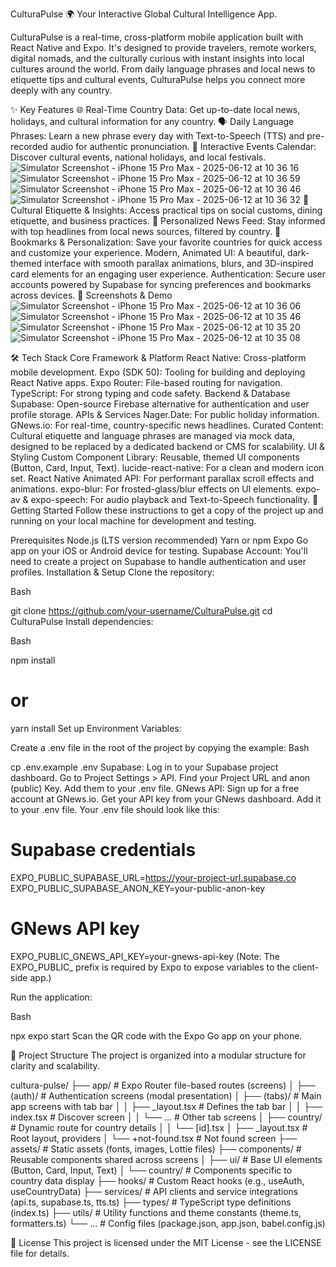 CulturaPulse 🌍
Your Interactive Global Cultural Intelligence App.

CulturaPulse is a real-time, cross-platform mobile application built with React Native and Expo. It's designed to provide travelers, remote workers, digital nomads, and the culturally curious with instant insights into local cultures around the world. From daily language phrases and local news to etiquette tips and cultural events, CulturaPulse helps you connect more deeply with any country.





✨ Key Features
🌐 Real-Time Country Data: Get up-to-date local news, holidays, and cultural information for any country.
🗣️ Daily Language Phrases: Learn a new phrase every day with Text-to-Speech (TTS) and pre-recorded audio for authentic pronunciation.
📅 Interactive Events Calendar: Discover cultural events, national holidays, and local festivals.![Simulator Screenshot - iPhone 15 Pro Max - 2025-06-12 at 10 36 16](https://github.com/user-attachments/assets/5f5e9370-48c7-440d-9c70-694dcd1df440)![Simulator Screenshot - iPhone 15 Pro Max - 2025-06-12 at 10 36 59](https://github.com/user-attachments/assets/80ab95e1-90ac-4fa6-9336-f9c4ed3a8353)
![Simulator Screenshot - iPhone 15 Pro Max - 2025-06-12 at 10 36 46](https://github.com/user-attachments/assets/46510576-160a-4dfa-9b5f-3d35831b2398)
![Simulator Screenshot - iPhone 15 Pro Max - 2025-06-12 at 10 36 32](https://github.com/user-attachments/assets/8fd030d7-6aad-434f-915f-a51ca92e0133)
🤝 Cultural Etiquette & Insights: Access practical tips on social customs, dining etiquette, and business practices.
📰 Personalized News Feed: Stay informed with top headlines from local news sources, filtered by country.
🔖 Bookmarks & Personalization: Save your favorite countries for quick access and customize your experience.
Modern, Animated UI: A beautiful, dark-themed interface with smooth parallax animations, blurs, and 3D-inspired card elements for an engaging user experience.
Authentication: Secure user accounts powered by Supabase for syncing preferences and bookmarks across devices.
📸 Screenshots & Demo
![Simulator Screenshot - iPhone 15 Pro Max - 2025-06-12 at 10 36 06](https://github.com/user-attachments/assets/6e6af5c4-6435-4107-b4b9-448174da0ebf)
![Simulator Screenshot - iPhone 15 Pro Max - 2025-06-12 at 10 35 46](https://github.com/user-attachments/assets/261a84fa-3834-4f5f-abe6-1421fefcfae3)
![Simulator Screenshot - iPhone 15 Pro Max - 2025-06-12 at 10 35 20](https://github.com/user-attachments/assets/825986c7-f0e8-4df3-95bf-78f5e5a13bc0)
![Simulator Screenshot - iPhone 15 Pro Max - 2025-06-12 at 10 35 08](https://github.com/user-attachments/assets/508d3625-ba27-4f67-b73c-33d9a8c9f143)


🛠️ Tech Stack
Core Framework & Platform
React Native: Cross-platform mobile development.
Expo (SDK 50): Tooling for building and deploying React Native apps.
Expo Router: File-based routing for navigation.
TypeScript: For strong typing and code safety.
Backend & Database
Supabase: Open-source Firebase alternative for authentication and user profile storage.
APIs & Services
Nager.Date: For public holiday information.
GNews.io: For real-time, country-specific news headlines.
Curated Content: Cultural etiquette and language phrases are managed via mock data, designed to be replaced by a dedicated backend or CMS for scalability.
UI & Styling
Custom Component Library: Reusable, themed UI components (Button, Card, Input, Text).
lucide-react-native: For a clean and modern icon set.
React Native Animated API: For performant parallax scroll effects and animations.
expo-blur: For frosted-glass/blur effects on UI elements.
expo-av & expo-speech: For audio playback and Text-to-Speech functionality.
🚀 Getting Started
Follow these instructions to get a copy of the project up and running on your local machine for development and testing.

Prerequisites
Node.js (LTS version recommended)
Yarn or npm
Expo Go app on your iOS or Android device for testing.
Supabase Account: You'll need to create a project on Supabase to handle authentication and user profiles.
Installation & Setup
Clone the repository:

Bash

git clone https://github.com/your-username/CulturaPulse.git
cd CulturaPulse
Install dependencies:

Bash

npm install
# or
yarn install
Set up Environment Variables:

Create a .env file in the root of the project by copying the example:
Bash

cp .env.example .env
Supabase:
Log in to your Supabase project dashboard.
Go to Project Settings > API.
Find your Project URL and anon (public) Key.
Add them to your .env file.
GNews API:
Sign up for a free account at GNews.io.
Get your API key from your GNews dashboard.
Add it to your .env file.
Your .env file should look like this:

# Supabase credentials
EXPO_PUBLIC_SUPABASE_URL=https://your-project-url.supabase.co
EXPO_PUBLIC_SUPABASE_ANON_KEY=your-public-anon-key

# GNews API key
EXPO_PUBLIC_GNEWS_API_KEY=your-gnews-api-key
(Note: The EXPO_PUBLIC_ prefix is required by Expo to expose variables to the client-side app.)

Run the application:

Bash

npx expo start
Scan the QR code with the Expo Go app on your phone.

📂 Project Structure
The project is organized into a modular structure for clarity and scalability.

cultura-pulse/
├── app/                  # Expo Router file-based routes (screens)
│   ├── (auth)/           # Authentication screens (modal presentation)
│   ├── (tabs)/           # Main app screens with tab bar
│   │   ├── _layout.tsx   # Defines the tab bar
│   │   ├── index.tsx     # Discover screen
│   │   └── ...           # Other tab screens
│   ├── country/          # Dynamic route for country details
│   │   └── [id].tsx
│   ├── _layout.tsx       # Root layout, providers
│   └── +not-found.tsx    # Not found screen
├── assets/               # Static assets (fonts, images, Lottie files)
├── components/           # Reusable components shared across screens
│   ├── ui/               # Base UI elements (Button, Card, Input, Text)
│   └── country/          # Components specific to country data display
├── hooks/                # Custom React hooks (e.g., useAuth, useCountryData)
├── services/             # API clients and service integrations (api.ts, supabase.ts, tts.ts)
├── types/                # TypeScript type definitions (index.ts)
├── utils/                # Utility functions and theme constants (theme.ts, formatters.ts)
└── ...                   # Config files (package.json, app.json, babel.config.js)



📄 License
This project is licensed under the MIT License - see the LICENSE file for details.
